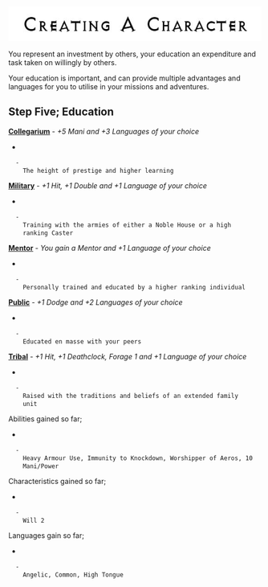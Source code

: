 

<div class="center" style="width: auto; margin-left: auto; margin-right: auto;">

![<File:CharGen.jpg>](CharGen.jpg "File:CharGen.jpg")

</div>

You represent an investment by others, your education an expenditure and
task taken on willingly by others.

Your education is important, and can provide multiple advantages and
languages for you to utilise in your missions and adventures.

## **Step Five; Education**

**[Collegarium](GoldAngelOrderCAC "wikilink")** - *+5 Mani and +3
Languages of your choice*

  -

      -
        The height of prestige and higher learning

**[Military](GoldAngelOrderCAM "wikilink")** - *+1 Hit, +1 Double and +1
Language of your choice*

  -

      -
        Training with the armies of either a Noble House or a high
        ranking Caster

**[Mentor](GoldAngelOrderCAM "wikilink")** - *You gain a Mentor and +1
Language of your choice*

  -

      -
        Personally trained and educated by a higher ranking individual

**[Public](GoldAngelOrderCAP "wikilink")** - *+1 Dodge and +2 Languages
of your choice*

  -

      -
        Educated en masse with your peers

**[Tribal](GoldAngelOrderCAT "wikilink")** - *+1 Hit, +1 Deathclock,
Forage 1 and +1 Language of your choice*

  -

      -
        Raised with the traditions and beliefs of an extended family
        unit

Abilities gained so far;

  -

      -
        Heavy Armour Use, Immunity to Knockdown, Worshipper of Aeros, 10
        Mani/Power

Characteristics gained so far;

  -

      -
        Will 2

Languages gain so far;

  -

      -
        Angelic, Common, High Tongue